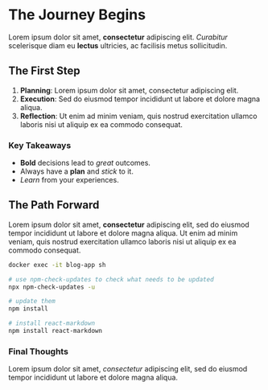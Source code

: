 # The Journey Begins

Lorem ipsum dolor sit amet, **consectetur** adipiscing elit. *Curabitur* scelerisque diam eu **lectus** ultricies, ac facilisis metus sollicitudin.

## The First Step

1. **Planning**: Lorem ipsum dolor sit amet, consectetur adipiscing elit.
2. **Execution**: Sed do eiusmod tempor incididunt ut labore et dolore magna aliqua.
3. **Reflection**: Ut enim ad minim veniam, quis nostrud exercitation ullamco laboris nisi ut aliquip ex ea commodo consequat.

### Key Takeaways

- **Bold** decisions lead to *great* outcomes.
- Always have a **plan** and *stick* to it.
- *Learn* from your experiences.

## The Path Forward

Lorem ipsum dolor sit amet, **consectetur** adipiscing elit, sed do eiusmod tempor incididunt ut labore et dolore magna aliqua. Ut enim ad minim veniam, quis nostrud exercitation ullamco laboris nisi ut aliquip ex ea commodo consequat.

```bash
docker exec -it blog-app sh
```

```sh
# use npm-check-updates to check what needs to be updated
npx npm-check-updates -u

# update them
npm install

# install react-markdown
npm install react-markdown
```

### Final Thoughts

Lorem ipsum dolor sit amet, *consectetur* adipiscing elit, sed do eiusmod tempor incididunt ut labore et dolore magna aliqua.
